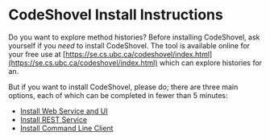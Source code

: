 # CodeShovel Install Instructions

Do you want to explore method histories? Before installing CodeShovel, ask yourself if you _need_ to install CodeShovel. The tool is available online for your free use at [https://se.cs.ubc.ca/codeshovel/index.html](https://se.cs.ubc.ca/codeshovel/index.html) which can explore histories for an.

But if you want to install CodeShovel, please do; there are three main options, each of which can be completed in fewer than 5 minutes:

* [Install Web Service and UI](README.md#web-service-ui)
* [Install REST Service](README.md#web-service-rest)
* [Install Command Line Client](README.md#command-line)
